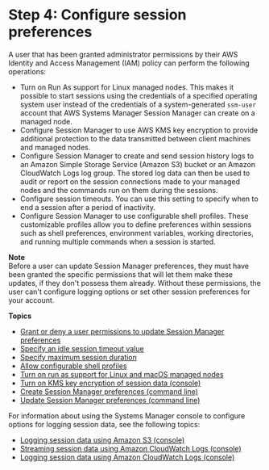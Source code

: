 # Step 4: Configure session preferences<a name="session-manager-getting-started-configure-preferences"></a>

A user that has been granted administrator permissions by their AWS Identity and Access Management \(IAM\) policy can perform the following operations:
+ Turn on Run As support for Linux managed nodes\. This makes it possible to start sessions using the credentials of a specified operating system user instead of the credentials of a system\-generated `ssm-user` account that AWS Systems Manager Session Manager can create on a managed node\.
+ Configure Session Manager to use AWS KMS key encryption to provide additional protection to the data transmitted between client machines and managed nodes\.
+ Configure Session Manager to create and send session history logs to an Amazon Simple Storage Service \(Amazon S3\) bucket or an Amazon CloudWatch Logs log group\. The stored log data can then be used to audit or report on the session connections made to your managed nodes and the commands run on them during the sessions\.
+ Configure session timeouts\. You can use this setting to specify when to end a session after a period of inactivity\.
+ Configure Session Manager to use configurable shell profiles\. These customizable profiles allow you to define preferences within sessions such as shell preferences, environment variables, working directories, and running multiple commands when a session is started\.

**Note**  
Before a user can update Session Manager preferences, they must have been granted the specific permissions that will let them make these updates, if they don't possess them already\. Without these permissions, the user can't configure logging options or set other session preferences for your account\.

**Topics**
+ [Grant or deny a user permissions to update Session Manager preferences](preference-setting-permissions.md)
+ [Specify an idle session timeout value](session-preferences-timeout.md)
+ [Specify maximum session duration](session-preferences-max-timeout.md)
+ [Allow configurable shell profiles](session-preferences-shell-config.md)
+ [Turn on run as support for Linux and macOS managed nodes](session-preferences-run-as.md)
+ [Turn on KMS key encryption of session data \(console\)](session-preferences-enable-encryption.md)
+ [Create Session Manager preferences \(command line\)](getting-started-create-preferences-cli.md)
+ [Update Session Manager preferences \(command line\)](getting-started-configure-preferences-cli.md)

For information about using the Systems Manager console to configure options for logging session data, see the following topics:
+  [Logging session data using Amazon S3 \(console\)](session-manager-logging.md#session-manager-logging-s3) 
+ [Streaming session data using Amazon CloudWatch Logs \(console\)](session-manager-logging.md#session-manager-logging-cwl-streaming)
+  [Logging session data using Amazon CloudWatch Logs \(console\)](session-manager-logging.md#session-manager-logging-cloudwatch-logs) 